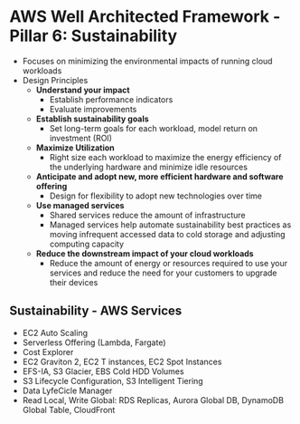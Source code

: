# AWS Well Architected Framework - Pillar 6: Sustainability

- Focuses on minimizing the environmental impacts of running cloud workloads
- Design Principles
    - **Understand your impact**
        - Establish performance indicators
        - Evaluate improvements
    - **Establish sustainability goals**
        - Set long-term goals for each workload, model return on investment (ROI)
    - **Maximize Utilization**
        - Right size each workload to maximize the energy efficiency of the underlying hardware and minimize idle resources
    - **Anticipate and adopt new, more efficient hardware and software offering**
        - Design for flexibility to adopt new technologies over time
    - **Use managed services**
        - Shared services reduce the amount of infrastructure
        - Managed services help automate sustainability best practices as moving infrequent accessed data to cold storage and adjusting computing capacity
    - **Reduce the downstream impact of your cloud workloads**
        - Reduce the amount of energy or resources required to use your services and reduce the need for your customers to upgrade their devices

## Sustainability - AWS Services

- EC2 Auto Scaling
- Serverless Offering (Lambda, Fargate)
- Cost Explorer 
- EC2 Graviton 2, EC2 T instances, EC2 Spot Instances
- EFS-IA, S3 Glacier, EBS Cold HDD Volumes
- S3 Lifecycle Configuration, S3 Intelligent Tiering
- Data LyfeCicle Manager
- Read Local, Write Global: RDS Replicas, Aurora Global DB, DynamoDB Global Table, CloudFront